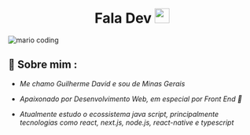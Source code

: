 <h1 align="center" >Fala Dev  <img src="https://media.giphy.com/media/hvRJCLFzcasrR4ia7z/giphy.gif" width="30px"></h1>

![mario coding](https://i.imgur.com/1ZvVkDc.gif)

## 🔮 Sobre mim :
 - *Me chamo Guilherme David e sou de Minas Gerais* 
 
 - *Apaixonado por Desenvolvimento Web, em especial por Front End 💙* 
 
 - *Atualmente estudo o ecossistema java script, principalmente tecnologias como react, next.js, node.js, react-native e typescript*

